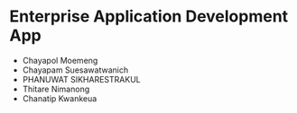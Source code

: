 # Enterprise Application Development App
- Chayapol Moemeng  
- Chayapam Suesawatwanich  
- PHANUWAT SIKHARESTRAKUL  
- Thitare Nimanong  
- Chanatip Kwankeua  
